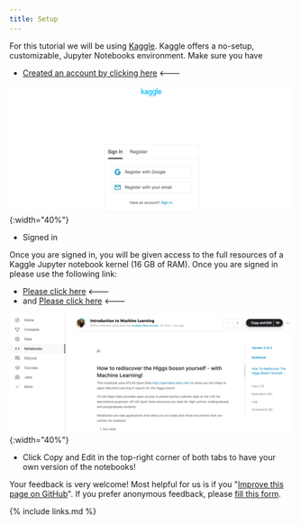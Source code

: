 ```yaml
---
title: Setup
---
```

For this tutorial we will be using [Kaggle](https://www.kaggle.com/). Kaggle offers a no-setup, customizable, Jupyter Notebooks environment. Make sure you have

* [Created an account by clicking here](https://www.kaggle.com/account/login?phase=startRegisterTab&returnUrl=%2F) <---

![Kaggle register](fig/Kaggle_register.png){:width="40%"}

* Signed in

Once you are signed in, you will be given access to the full resources of a Kaggle Jupyter notebook kernel (16 GB of RAM). Once you are signed in please use the following link:

* [Please click here](https://www.kaggle.com/meirinevans/matplotlib-data-vs-mc/edit) <---
* and [Please click here](https://www.kaggle.com/meirinevans/matplotlib-data-fit/edit) <---

![Copy and Edit](fig/copy_edit.png){:width="40%"}

* Click Copy and Edit in the top-right corner of both tabs to have your own version of the notebooks!

Your feedback is very welcome! Most helpful for us is if you "[Improve this page on GitHub](https://github.com/hsf-training/hsf-training-matplotlib/edit/gh-pages/setup.md)". If you prefer anonymous feedback, please [fill this form](https://forms.gle/9ge6rkYk6UMUt2WT8).

{% include links.md %}
